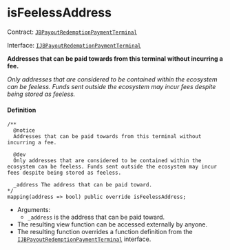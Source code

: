 # isFeelessAddress

Contract: [`JBPayoutRedemptionPaymentTerminal`](/docs/v4/deprecated/v3/deprecated/or-payment-terminals/or-abstract/jbpayoutredemptionpaymentterminal/README.md)​‌

Interface: [`IJBPayoutRedemptionPaymentTerminal`](/docs/v4/deprecated/v3/interfaces/ijbpayoutredemptionpaymentterminal.md)

**Addresses that can be paid towards from this terminal without incurring a fee.**

_Only addresses that are considered to be contained within the ecosystem can be feeless. Funds sent outside the ecosystem may incur fees despite being stored as feeless._

#### Definition

```
/**
  @notice
  Addresses that can be paid towards from this terminal without incurring a fee.

  @dev
  Only addresses that are considered to be contained within the ecosystem can be feeless. Funds sent outside the ecosystem may incur fees despite being stored as feeless.

  _address The address that can be paid toward.
*/
mapping(address => bool) public override isFeelessAddress;
```

* Arguments:
  * `_address` is the address that can be paid toward.
* The resulting view function can be accessed externally by anyone.
* The resulting function overrides a function definition from the [`IJBPayoutRedemptionPaymentTerminal`](/docs/v4/deprecated/v3/interfaces/ijbpayoutredemptionpaymentterminal.md) interface.
